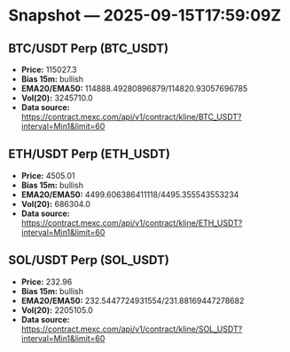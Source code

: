 # Snapshot — 2025-09-15T17:59:09Z

## BTC/USDT Perp (BTC_USDT)
- **Price:** 115027.3
- **Bias 15m:** bullish
- **EMA20/EMA50:** 114888.49280896879/114820.93057696785
- **Vol(20):** 3245710.0
- **Data source:** https://contract.mexc.com/api/v1/contract/kline/BTC_USDT?interval=Min1&limit=60

## ETH/USDT Perp (ETH_USDT)
- **Price:** 4505.01
- **Bias 15m:** bullish
- **EMA20/EMA50:** 4499.606386411118/4495.355543553234
- **Vol(20):** 686304.0
- **Data source:** https://contract.mexc.com/api/v1/contract/kline/ETH_USDT?interval=Min1&limit=60

## SOL/USDT Perp (SOL_USDT)
- **Price:** 232.96
- **Bias 15m:** bullish
- **EMA20/EMA50:** 232.5447724931554/231.88169447278682
- **Vol(20):** 2205105.0
- **Data source:** https://contract.mexc.com/api/v1/contract/kline/SOL_USDT?interval=Min1&limit=60
